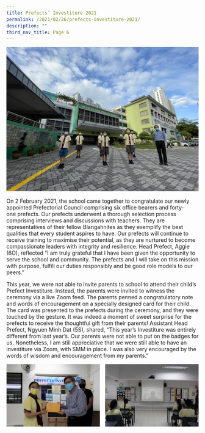 ```yaml
---
title: Prefects’ Investiture 2021
permalink: /2021/02/26/prefects-investiture-2021/
description: ""
third_nav_title: Page 6
---
```

<img src="/images/Prefectorial-Council-1024x768.jpg">
<p>On 2 February 2021, the school came together to congratulate our newly appointed Prefectorial Council comprising six office bearers and forty-one&nbsp;prefects. Our prefects underwent a thorough selection process comprising interviews and discussions with teachers. They are representatives of their fellow Blangahnites as they exemplify the best qualities that every student aspires to have. Our prefects will continue to receive training to maximise their potential, as they are nurtured to become compassionate leaders with integrity and resilience. Head Prefect, Aggie (6O), reflected &ldquo;I am truly grateful that I have been given the opportunity to serve the school and community. The prefects and I will take on this mission with purpose, fulfill our duties responsibly and be good role models to our peers.&rdquo;</p>
<p>This year, we were not able to invite parents to school to attend their child&rsquo;s Prefect Investiture. Instead, the parents were invited to witness the ceremony via a live Zoom feed. The parents penned a congratulatory note and words of encouragement on a specially designed card for their child. The card was presented to the prefects during the ceremony, and they were touched by the gesture. It was indeed a moment of sweet surprise for the prefects to receive the thoughtful gift from their parents! Assistant Head Prefect, Ngyuen Minh Dat (5S), shared, &ldquo;This year&rsquo;s Investiture was entirely different from last year&rsquo;s. Our parents were not able to put on the badges for us. Nonetheless, I am still appreciative that we were still able to have an investiture via Zoom, with SMM in place. I was also very encouraged by the words of wisdom and encouragement from my parents.&rdquo;</p>
<img src="/images/prefect.png">